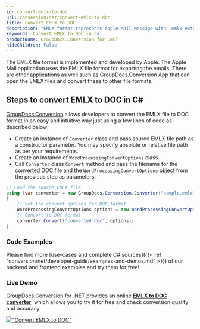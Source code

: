 ```yaml
---
id: convert-emlx-to-doc
url: conversion/net/convert-emlx-to-doc
title: Convert EMLX to DOC
description: "EMLX format represents Apple Mail Message with .emlx extension. Learn how to convert EMLX to DOC file programmatically in C# language using GroupDocs.Conversion for .NET library."
keywords: Convert EMLX to DOC in C#
productName: GroupDocs.Conversion for .NET
hideChildren: False
---
```


The EMLX file format is implemented and developed by Apple. The Apple Mail application uses the EMLX file format for exporting the emails. There are other applications as well such as GroupDocs.Conversion App that can open the EMLX files and convert these to other file formats.

## Steps to convert EMLX to DOC in C#

[GroupDocs.Conversion](https://products.groupdocs.com/conversion/net) allows developers to convert the EMLX file to DOC format in an easy and intuitive way just using a few lines of code as described below:

* Create an instance of `Converter` class and pass source EMLX file path as a constructor parameter. You may specify absolute or relative file path as per your requirements. 
* Create an instance of `WordProcessingConvertOptions` class.
* Call `Converter` class `Convert` method and pass the filename for the converted DOC file and the `WordProcessingConvertOptions` object from the previous step as parameters.

```csharp
// Load the source EMLX file
using (var converter = new GroupDocs.Conversion.Converter("sample.emlx"))
{
    // Set the convert options for DOC format
    WordProcessingConvertOptions options = new WordProcessingConvertOptions();
    // Convert to DOC format
    converter.Convert("converted.doc", options);
}
```

### Code Examples

Please find more [use-cases and complete C# sources]({{< ref "conversion/net/developer-guide/examples-and-demos.md" >}}) of our backend and frontend examples and try them for free!

### Live Demo

GroupDocs.Conversion for .NET provides an online [**EMLX to DOC converter**](https://products.groupdocs.app/conversion/emlx-to-doc), which allows you to try it for free and check conversion quality and accuracy.

[!["Convert EMLX to DOC"](conversion/net/images/convert-emlx-to-doc.png)](https://products.groupdocs.app/conversion/emlx-to-doc)